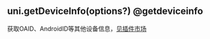 ## uni.getDeviceInfo(options?) @getdeviceinfo

<!-- UTSAPIJSON.getDeviceInfo.description -->

<!-- UTSAPIJSON.getDeviceInfo.param -->

<!-- UTSAPIJSON.getDeviceInfo.returnValue -->

获取OAID、AndroidID等其他设备信息，[见插件市场](https://ext.dcloud.net.cn/search?q=oaid&orderBy=Relevance&uni-appx=1)

<!-- UTSAPIJSON.getDeviceInfo.example -->

<!-- UTSAPIJSON.getDeviceInfo.compatibility -->

<!-- UTSAPIJSON.getDeviceInfo.tutorial -->

<!-- UTSAPIJSON.get-device-info.example -->

<!-- UTSAPIJSON.general_type.name -->

<!-- UTSAPIJSON.general_type.param -->